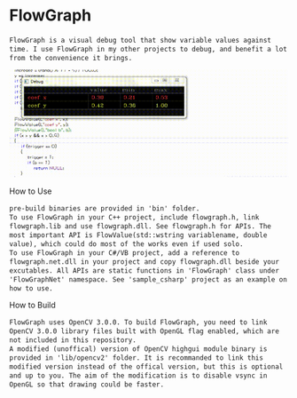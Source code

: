 # FlowGraph

    FlowGraph is a visual debug tool that show variable values against time. I use FlowGraph in my other projects to debug, and benefit a lot from the convenience it brings.
![screenshot](https://raw.githubusercontent.com/geovens/FlowGraph/master/t165.gif)

How to Use

    pre-build binaries are provided in 'bin' folder.  
    To use FlowGraph in your C++ project, include flowgraph.h, link flowgraph.lib and use flowgraph.dll. See flowgraph.h for APIs. The most important API is FlowValue(std::wstring variablename, double value), which could do most of the works even if used solo.  
    To use FlowGraph in your C#/VB project, add a reference to flowgraph.net.dll in your project and copy flowgraph.dll beside your excutables. All APIs are static functions in 'FlowGraph' class under 'FlowGraphNet' namespace. See 'sample_csharp' project as an example on how to use.

How to Build

    FlowGraph uses OpenCV 3.0.0. To build FlowGraph, you need to link OpenCV 3.0.0 library files built with OpenGL flag enabled, which are not included in this repository.   
    A modified (unoffical) version of OpenCV highgui module binary is provided in 'lib/opencv2' folder. It is recommanded to link this modified version instead of the offical version, but this is optional and up to you. The aim of the modification is to disable vsync in OpenGL so that drawing could be faster.
